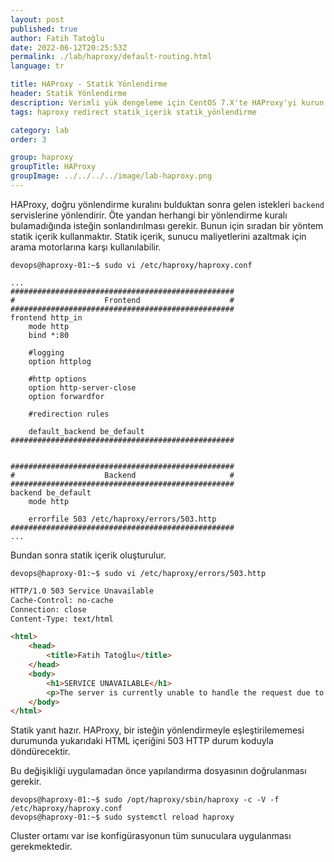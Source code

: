 ```yaml
---
layout: post
published: true
author: Fatih Tatoğlu
date: 2022-06-12T20:25:53Z
permalink: ./lab/haproxy/default-routing.html
language: tr

title: HAProxy - Statik Yönlendirme
header: Statik Yönlendirme
description: Verimli yük dengeleme için CentOS 7.X'te HAProxy'yi kurun. Hazırlık, kurulum, yapılandırma ve güvenlik için adım adım talimatları izleyin. Sorunsuz bir dağıtım sağlayın.
tags: haproxy redirect statik_içerik statik_yönlendirme

category: lab
order: 3

group: haproxy
groupTitle: HAProxy
groupImage: ../../../../image/lab-haproxy.png
---
```


HAProxy, doğru yönlendirme kuralını bulduktan sonra gelen istekleri `backend` servislerine yönlendirir. Öte yandan herhangi bir yönlendirme kuralı bulamadığında isteğin sonlandırılması gerekir. Bunun için sıradan bir yöntem statik içerik kullanmaktır. Statik içerik, sunucu maliyetlerini azaltmak için arama motorlarına karşı kullanılabilir.

```shell
devops@haproxy-01:~$ sudo vi /etc/haproxy/haproxy.conf
```

```nestedtext
...
##################################################
#                    Frontend                    #
##################################################
frontend http_in
    mode http
    bind *:80

    #logging
    option httplog

    #http options
    option http-server-close
    option forwardfor

    #redirection rules

    default_backend be_default
##################################################


##################################################
#                    Backend                     #
##################################################
backend be_default
    mode http

    errorfile 503 /etc/haproxy/errors/503.http
##################################################
...
```

Bundan sonra statik içerik oluşturulur.

```shell
devops@haproxy-01:~$ sudo vi /etc/haproxy/errors/503.http
```

```html
HTTP/1.0 503 Service Unavailable
Cache-Control: no-cache
Connection: close
Content-Type: text/html

<html>
    <head>
        <title>Fatih Tatoğlu</title>
    </head>
    <body>
        <h1>SERVICE UNAVAILABLE</h1>
        <p>The server is currently unable to handle the request due to a temporary overload or scheduled maintenance, which will likely be alleviated after some delay.</p>
    </body>
</html>
```

Statik yanıt hazır. HAProxy, bir isteğin yönlendirmeyle eşleştirilememesi durumunda yukarıdaki HTML içeriğini 503 HTTP durum koduyla döndürecektir.

Bu değişikliği uygulamadan önce yapılandırma dosyasının doğrulanması gerekir.

```shell
devops@haproxy-01:~$ sudo /opt/haproxy/sbin/haproxy -c -V -f /etc/haproxy/haproxy.conf
devops@haproxy-01:~$ sudo systemctl reload haproxy
```

Cluster ortamı var ise konfigürasyonun tüm sunuculara uygulanması gerekmektedir.
